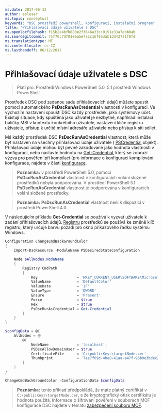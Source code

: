 ```yaml
---
ms.date: 2017-06-12
author: eslesar
ms.topic: conceptual
keywords: "DSC prostředí powershell, konfiguraci, instalační program"
title: "Přihlašovací údaje uživatele s DSC"
ms.openlocfilehash: f15b2e4bfb888e2f3646a33cc0191e33a7ebb8ab
ms.sourcegitcommit: 75f70c7df01eea5e7a2c16f9a3ab1dd437a1f8fd
ms.translationtype: MT
ms.contentlocale: cs-CZ
ms.lasthandoff: 06/12/2017
---
```

# <a name="running-dsc-with-user-credentials"></a>Přihlašovací údaje uživatele s DSC 

> Platí pro: Prostředí Windows PowerShell 5.0, 5.1 prostředí Windows PowerShell

Prostředek DSC pod zadanou sadu přihlašovacích údajů můžete spustit pomocí automatického **PsDscRunAsCredential** vlastnosti v konfiguraci. Ve výchozím nastavení spouští DSC každý prostředek, jako systémový účet.
Existují situace, kdy spuštěná jako uživatel je nezbytné, například instalaci balíčky MSI v kontextu konkrétního uživatele, nastavení klíče registru uživatele, přístup k určité místní adresáře uživatele nebo přístup k síti sdílet.

Má každý prostředek DSC **PsDscRunAsCredential** vlastnost, která může být nastaven na všechny přihlašovací údaje uživatele ( [PSCredential](https://msdn.microsoft.com/en-us/library/ms572524(v=VS.85).aspx) objekt).
Přihlašovací údaje mohou být pevně zakódované jako hodnota vlastnosti v konfiguraci, nebo nastavte hodnotu na [Get-Credential](https://technet.microsoft.com/en-us/library/hh849815.aspx), který se zobrazí výzva pro pověření při kompilaci (pro informace o konfiguraci kompilování konfigurace, najdete v části [konfigurace](configurations.md).

>**Poznámka:** v prostředí PowerShell 5.0, pomocí **PsDscRunAsCredential** vlastnost v konfiguracích volání složené prostředků nebyla podporována. 
>V prostředí PowerShell 5.1 **PsDscRunAsCredential** vlastnost je podporována v konfiguracích volání složené prostředky.

>**Poznámka:** **PsDscRunAsCredential** vlastnost není k dispozici v prostředí PowerShell 4.0.

V následujícím příkladu **Get-Credential** se používá k vyzvat uživatele k zadání přihlašovacích údajů. [Registru](registryResource.md) prostředků se používá ke změně klíč registru, který určuje barvu pozadí pro okno příkazového řádku systému Windows.

```powershell
Configuration ChangeCmdBackGroundColor
{
    Import-DscResource -ModuleName PSDesiredStateConfiguration

    Node $AllNodes.NodeName
    {
        Registry CmdPath
        {
            Key                  = 'HKEY_CURRENT_USER\SOFTWARE\Microsoft\Command Processor'
            ValueName            = 'DefaultColor'
            ValueData            = '1F'
            ValueType            = 'DWORD'
            Ensure               = 'Present'
            Force                = $true
            Hex                  = $true
            PsDscRunAsCredential = Get-Credential
        }
    }
}

$configData = @{
    AllNodes = @(
        @{
            NodeName             = 'localhost';
            PSDscAllowDomainUser = $true
            CertificateFile      = 'C:\publicKeys\targetNode.cer'
            Thumbprint           = '7ee7f09d-4be0-41aa-a47f-96b9e3bdec25'
        }
    )
}

ChangeCmdBackGroundColor -ConfigurationData $configData
```
>**Poznámka:** tento příklad předpokládá, že máte platný certifikát v `C:\publicKeys\targetNode.cer`, a že kryptografický otisk certifikátu je hodnota použitá.
>Informace o šifrování pověření v souborech MOF konfigurace DSC najdete v tématu [zabezpečení souboru MOF](secureMOF.md).

